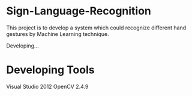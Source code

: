 Sign-Language-Recognition
=========================

This project is to develop a system which could recognize different hand gestures by Machine Learning technique.

Developing...

Developing Tools
================

Visual Studio 2012
OpenCV 2.4.9